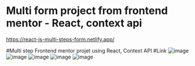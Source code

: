 # Multi form project from frontend mentor - React, context api

https://react-js-multi-steps-form.netlify.app/

#Multi step Frontend mentor projet using React, Context API
#Link
![image](https://user-images.githubusercontent.com/25538870/206357104-e69612e0-f566-4f12-925d-b2e220393ed0.png)
![image](https://user-images.githubusercontent.com/25538870/206357137-b9571391-76ba-455e-a6a8-6251f17cd7db.png)
![image](https://user-images.githubusercontent.com/25538870/206357171-7c5c4796-9ff0-482f-a70b-6656b2e64547.png)
![image](https://user-images.githubusercontent.com/25538870/206357192-cb24cd5e-bf76-4a93-8358-67e81d55ed48.png)
![image](https://user-images.githubusercontent.com/25538870/206357224-f7814203-b6b9-4c1f-b632-3ef986d6898d.png)
